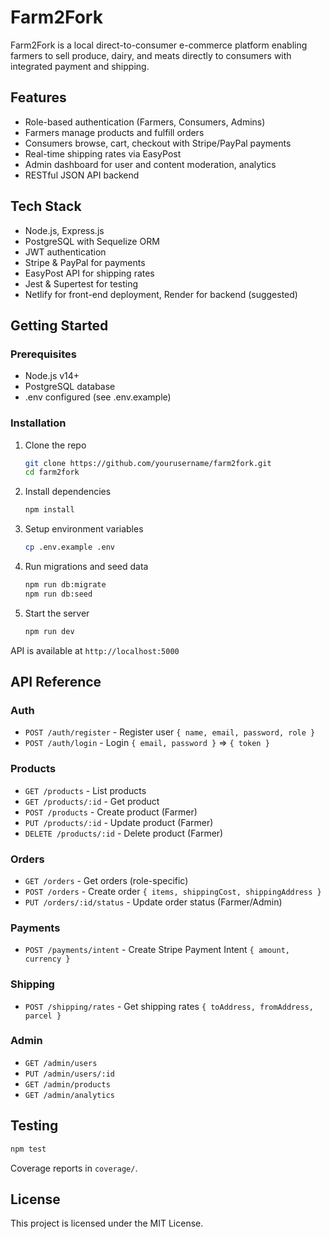 # Farm2Fork

Farm2Fork is a local direct-to-consumer e-commerce platform enabling farmers to sell produce, dairy, and meats directly to consumers with integrated payment and shipping.

## Features

- Role-based authentication (Farmers, Consumers, Admins)
- Farmers manage products and fulfill orders
- Consumers browse, cart, checkout with Stripe/PayPal payments
- Real-time shipping rates via EasyPost
- Admin dashboard for user and content moderation, analytics
- RESTful JSON API backend

## Tech Stack

- Node.js, Express.js
- PostgreSQL with Sequelize ORM
- JWT authentication
- Stripe & PayPal for payments
- EasyPost API for shipping rates
- Jest & Supertest for testing
- Netlify for front-end deployment, Render for backend (suggested)

## Getting Started

### Prerequisites

- Node.js v14+
- PostgreSQL database
- .env configured (see .env.example)

### Installation

1. Clone the repo
   ```bash
   git clone https://github.com/yourusername/farm2fork.git
   cd farm2fork
   ```
2. Install dependencies
   ```bash
   npm install
   ```
3. Setup environment variables
   ```bash
   cp .env.example .env
   ```
4. Run migrations and seed data
   ```bash
   npm run db:migrate
   npm run db:seed
   ```
5. Start the server
   ```bash
   npm run dev
   ```

API is available at `http://localhost:5000`

## API Reference

### Auth

- `POST /auth/register` - Register user `{ name, email, password, role }`
- `POST /auth/login` - Login `{ email, password }` => `{ token }`

### Products

- `GET /products` - List products
- `GET /products/:id` - Get product
- `POST /products` - Create product (Farmer)
- `PUT /products/:id` - Update product (Farmer)
- `DELETE /products/:id` - Delete product (Farmer)

### Orders

- `GET /orders` - Get orders (role-specific)
- `POST /orders` - Create order `{ items, shippingCost, shippingAddress }`
- `PUT /orders/:id/status` - Update order status (Farmer/Admin)

### Payments

- `POST /payments/intent` - Create Stripe Payment Intent `{ amount, currency }`

### Shipping

- `POST /shipping/rates` - Get shipping rates `{ toAddress, fromAddress, parcel }`

### Admin

- `GET /admin/users`
- `PUT /admin/users/:id`
- `GET /admin/products`
- `GET /admin/analytics`

## Testing

```bash
npm test
```

Coverage reports in `coverage/`.

## License

This project is licensed under the MIT License.
